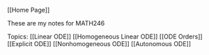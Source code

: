 [[Home Page]]

These are my notes for MATH246

Topics:
[[Linear ODE]]
[[Homogeneous Linear ODE]]
[[ODE Orders]]
[[Explicit ODE]]
[[Nonhomogeneous ODE]]
[[Autonomous ODE]]
